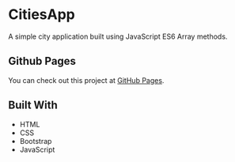 # CitiesApp

A simple city application built using JavaScript ES6 Array methods.

## Github Pages

You can check out this project at [GitHub Pages](https://sahinaykkt.github.io/CitiesApp/).

## Built With

* HTML
* CSS
* Bootstrap
* JavaScript
